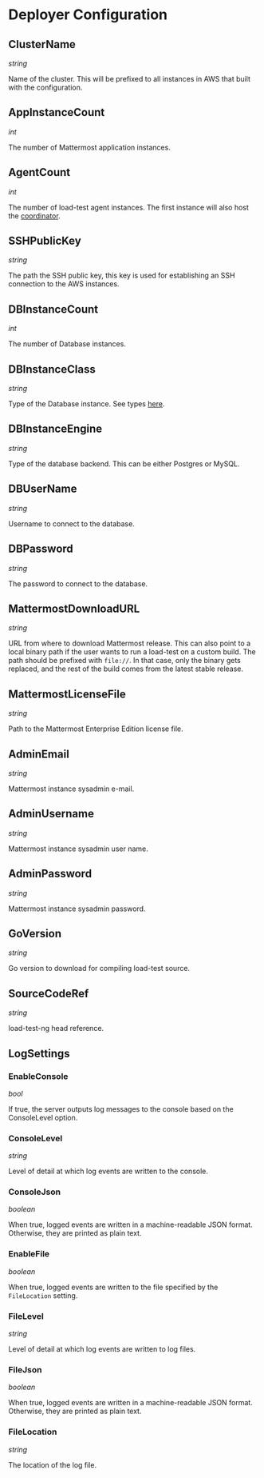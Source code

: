 # Deployer Configuration

## ClusterName

*string*

Name of the cluster. This will be prefixed to all instances in AWS that built with the configuration.

## AppInstanceCount

*int*

The number of Mattermost application instances.

## AgentCount

*int*

The number of load-test agent instances. The first instance will also host the [coordinator](coordinator.md).

## SSHPublicKey

*string*

The path the SSH public key, this key is used for establishing an SSH connection to the AWS instances.

## DBInstanceCount

*int*

The number of Database instances.

## DBInstanceClass

*string*

Type of the Database instance. See types [here](https://aws.amazon.com/rds/instance-types/).

## DBInstanceEngine

*string*

Type of the database backend. This can be either Postgres or MySQL.

## DBUserName

*string*

Username to connect to the database.

## DBPassword

*string*

The password to connect to the database.

## MattermostDownloadURL

*string*

URL from where to download Mattermost release. This can also point to a local binary path if the user wants to run a load-test on a custom build. The path should be prefixed with `file://`. In that case, only the binary gets replaced, and the rest of the build comes from the latest stable release.

## MattermostLicenseFile

*string*

Path to the Mattermost Enterprise Edition license file.

## AdminEmail

*string*

Mattermost instance sysadmin e-mail.

## AdminUsername

*string*

Mattermost instance sysadmin user name.

## AdminPassword

*string*

Mattermost instance sysadmin password.

## GoVersion

*string*

Go version to download for compiling load-test source.

## SourceCodeRef

*string*

load-test-ng head reference.

## LogSettings

### EnableConsole

*bool*

If true, the server outputs log messages to the console based on the ConsoleLevel option.

### ConsoleLevel

*string*

Level of detail at which log events are written to the console.

### ConsoleJson

*boolean*

When true, logged events are written in a machine-readable JSON format. Otherwise, they are printed as plain text.

### EnableFile

*boolean*

When true, logged events are written to the file specified by the `FileLocation` setting.

### FileLevel

*string*

Level of detail at which log events are written to log files.

### FileJson

*boolean*

When true, logged events are written in a machine-readable JSON format. Otherwise, they are printed as plain text.

### FileLocation

*string*

The location of the log file.
